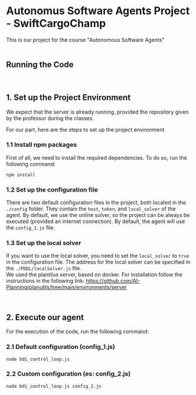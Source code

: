 
# Autonomus Software Agents Project - SwiftCargoChamp

This is our project for the course "Autonomous Software Agents"
<br> <br>

## Running the Code
<br>

## 1. Set up the Project Environment
We expect that the server is already running, provided the repository given by the professor during the classes.

For our part, here are the steps to set up the project environment.


### 1.1 Install npm packages
First of all, we need to install the required dependencies. To do so, run the following command:

```npm install```


### 1.2 Set up the configuration file
There are two default configuration files in the project, both located in the `./config` folder.
They contain the `host`, `token`, and `local_solver` of the agent. By default, we use the online solver, so the project can be always be executed (provided an internet connection). 
By default, the agent will use the `config_1.js` file.


### 1.3 Set up the local solver
If you want to use the local solver, you need to set the `local_solver` to `true` in the configuration file.
The address for the local solver can be specified in the `./PDDL/localSolver.js` file.
<br>
We used the plantilus server, based on docker. For installation follow the instructions in the following link:
https://github.com/AI-Planning/planutils/tree/main/environments/server


<br>

## 2. Execute our agent
For the execution of the code, run the following command:


### 2.1 Default configuration (config_1.js)
```node bdi_control_loop.js``` 


### 2.2 Custom configuration (es: config_2.js)
```node bdi_control_loop.js config_2.js``` 
